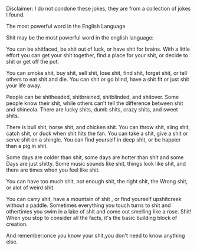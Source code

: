 Disclaimer: I do not condone these jokes, they are from a collection of jokes I found.

The most powerful word in the English Language

Shit may be the most powerful word in the english language:

You can be shitfaced, be shit out of luck, or have shit for brains. With a little effort you can get your shit together, find a place for your shit, or decide to shit or get off the pot.

You can smoke shit, buy shit, sell shit, lose shit, find shit, forget shit, or tell others to eat shit and die.
You can shit or go blind, have a shit fit or just shit your life away.

People can be shitheaded, shitbrained, shitblinded, and shitover. Some people know their shit, while others can't tell the difference between shit and shineola. There are lucky shits, dumb shits, crazy shits, and sweet shits. 

There is bull shit, horse shit, and chicken shit. You can throw shit, sling shit, catch shit, or duck when shit hits the fan. You can take a shit, give a shit or serve shit on a shingle. You can find yourself in deep shit, or be happier than a pig in shit. 

Some days are colder than shit, some days are hotter than shit and some Days are just shitty. Some music sounds like shit, things look like shit, and there are times when you feel like shit.

You can have too much shit, not enough shit, the right shit, the Wrong shit, or alot of weird shit.

You can carry shit, have a mountain of shit , or find yourself upshitcreek without a paddle. Sometimes everything you touch turns to shit and othertimes you swim in a lake of shit and come out smelling like a rose. Shit! When you stop to consider all the facts, it's the basic building block of creation.

And remember:once you know your shit,you don't need to know anything else.

